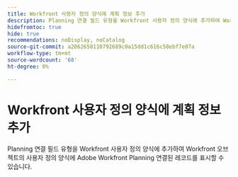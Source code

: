 ```yaml
---
title: Workfront 사용자 정의 양식에 계획 정보 추가
description: Planning 연결 필드 유형을 Workfront 사용자 정의 양식에 추가하여 Workfront 오브젝트의 사용자 정의 양식에 Adobe Workfront Planning 연결된 레코드를 표시할 수 있습니다.
hidefromtoc: true
hide: true
recommendations: noDisplay, noCatalog
source-git-commit: a2062658110792689c0a15dd1c616c58ebf7e07a
workflow-type: tm+mt
source-wordcount: '68'
ht-degree: 0%

---
```



<!--update the metadata with real information-->
<!--add this to the TOC and miniTOC when it releases live-->

# Workfront 사용자 정의 양식에 계획 정보 추가

Planning 연결 필드 유형을 Workfront 사용자 정의 양식에 추가하여 Workfront 오브젝트의 사용자 정의 양식에 Adobe Workfront Planning 연결된 레코드를 표시할 수 있습니다.

